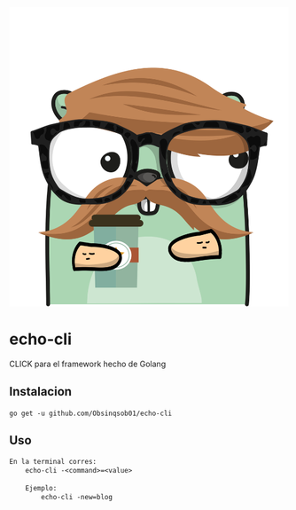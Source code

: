 ![Echo cli gopher](https://github.com/Obsinqsob01/echo-cli/blob/master/Gopher.png)

# echo-cli
CLICK para el framework hecho de Golang

## Instalacion
    go get -u github.com/Obsinqsob01/echo-cli

## Uso

    En la terminal corres:
	    echo-cli -<command>=<value>
	    
		Ejemplo:
			echo-cli -new=blog
